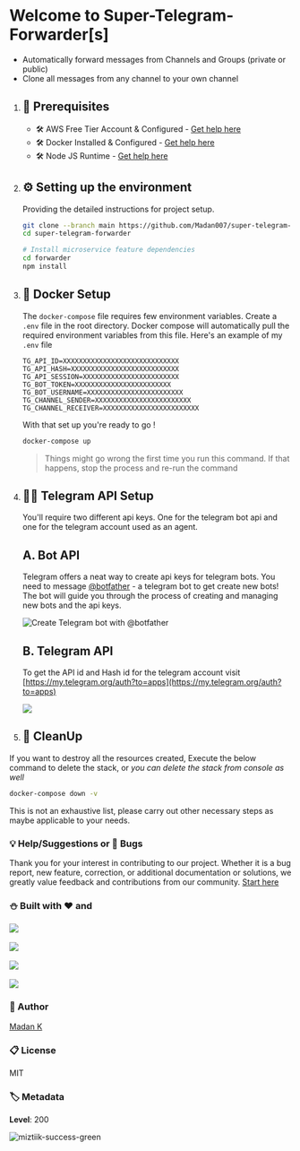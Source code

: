 # Welcome to Super-Telegram-Forwarder[s]

- Automatically forward messages from Channels and Groups (private or public)
- Clone all messages from any channel to your own channel

1. ## 🧰 Prerequisites

   - 🛠 AWS Free Tier Account & Configured - [Get help here](https://www.youtube.com/watch?v=FRQ9fE4fd5g)
   - 🛠 Docker Installed & Configured - [Get help here](https://www.youtube.com/watch?v=gcacQ29AjOo)
   - 🛠 Node JS Runtime - [Get help here](https://www.youtube.com/watch?v=TQks1p7xjdI)



1. ## ⚙️ Setting up the environment

   Providing the detailed instructions for project setup.

   ```bash
   git clone --branch main https://github.com/Madan007/super-telegram-forwarder.git
   cd super-telegram-forwarder

   # Install microservice feature dependencies
   cd forwarder
   npm install
   ```


1. ## 🚀 Docker Setup

   The `docker-compose` file requires few environment variables. Create a `.env` file in the root directory. Docker compose will automatically pull the required environment variables from this file. Here's an example of my `.env` file

   ```docker
   TG_API_ID=XXXXXXXXXXXXXXXXXXXXXXXXXXXXX
   TG_API_HASH=XXXXXXXXXXXXXXXXXXXXXXXXXXX
   TG_API_SESSION=XXXXXXXXXXXXXXXXXXXXXXXX
   TG_BOT_TOKEN=XXXXXXXXXXXXXXXXXXXXXXXX
   TG_BOT_USERNAME=XXXXXXXXXXXXXXXXXXXXXXXX
   TG_CHANNEL_SENDER=XXXXXXXXXXXXXXXXXXXXXXXX
   TG_CHANNEL_RECEIVER=XXXXXXXXXXXXXXXXXXXXXXXX
   ```

   With that set up you're ready to go !

   ```bash
   docker-compose up
   ```

   > Things might go wrong the first time you run this command. If that happens, stop the process and re-run the command



1. ## 👷🏾 Telegram API Setup

   You'll require two different api keys. One for the telegram bot api and one for the telegram account used as an agent.

   ## A. Bot API

   Telegram offers a neat way to create api keys for telegram bots. You need to message [@botfather](https://t.me/botfather) - a telegram bot to get create new bots! The bot will guide you through the process of creating and managing new bots and the api keys.

   ![Create Telegram bot with @botfather](https://i.imgur.com/DNeoeTO.png)

   ## B. Telegram API

   To get the API id and Hash id for the telegram account visit [https://my.telegram.org/auth?to=apps](https://my.telegram.org/auth?to=apps)

   ![](https://i.imgur.com/KJ1kDDO.png)



1. ## 🧹 CleanUp

If you want to destroy all the resources created, Execute the below command to delete the stack, or _you can delete the stack from console as well_

```bash
docker-compose down -v
```

This is not an exhaustive list, please carry out other necessary steps as maybe applicable to your needs.


### 💡 Help/Suggestions or 🐛 Bugs

Thank you for your interest in contributing to our project. Whether it is a bug report, new feature, correction, or additional documentation or solutions, we greatly value feedback and contributions from our community. [Start here][200]


### :snowman: Built with ❤️ and

   <a href="https://aws.amazon.com/" target="_blank">
   <img src="https://img.shields.io/badge/Amazon_AWS-FF9900?style=for-the-badge&logo=amazonaws&logoColor=white" />
   </a> <br /> <br />
   <a href="https://www.docker.com/" target="_blank">
   <img src="https://img.shields.io/badge/Docker-2CA5E0?style=for-the-badge&logo=docker&logoColor=white" />
   </a> <br /> <br />
   <a href="https://core.telegram.org/api" target="_blank">
   <img src="https://img.shields.io/badge/Telegram-2CA5E0?style=for-the-badge&logo=telegram&logoColor=white" />
   </a> <br /> <br />
   <a href="https://nodejs.org/en/docs/" target="_blank">
   <img src="https://img.shields.io/badge/Node.js-339933?style=for-the-badge&logo=nodedotjs&logoColor=white" />
   </a>

### :man: Author

[Madan K](https://www.linkedin.com/in/madan-k-97606010a/)

### :clipboard: License

MIT

### 🏷️ Metadata

**Level**: 200

![miztiik-success-green](https://img.shields.io/badge/miztiik-cdk-success-green)

[200]: https://github.com/Madan007/super-telegram-forwarder/issues
